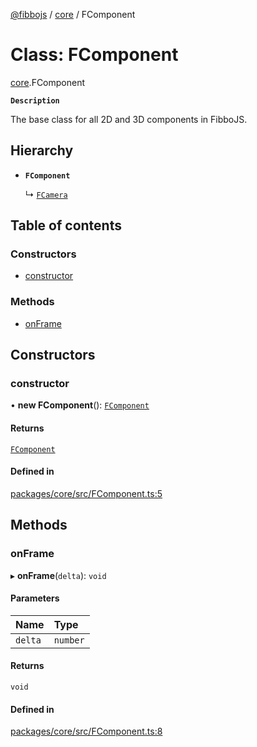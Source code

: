 [@fibbojs](/api/index)  / [core](/api/modules/core_src) / FComponent

# Class: FComponent

[core](/api/modules/core_src).FComponent

**`Description`**

The base class for all 2D and 3D components in FibboJS.

## Hierarchy

- **`FComponent`**

  ↳ [`FCamera`](core_src.FCamera.md)

## Table of contents

### Constructors

- [constructor](core_src.FComponent.md#constructor)

### Methods

- [onFrame](core_src.FComponent.md#onframe)

## Constructors

### constructor

• **new FComponent**(): [`FComponent`](core_src.FComponent.md)

#### Returns

[`FComponent`](core_src.FComponent.md)

#### Defined in

[packages/core/src/FComponent.ts:5](https://github.com/fibbojs/fibbo/blob/0d3489d2e4ad78e4ea66790ef822964befd36906/packages/core/src/FComponent.ts#L5)

## Methods

### onFrame

▸ **onFrame**(`delta`): `void`

#### Parameters

| Name | Type |
| :------ | :------ |
| `delta` | `number` |

#### Returns

`void`

#### Defined in

[packages/core/src/FComponent.ts:8](https://github.com/fibbojs/fibbo/blob/0d3489d2e4ad78e4ea66790ef822964befd36906/packages/core/src/FComponent.ts#L8)
